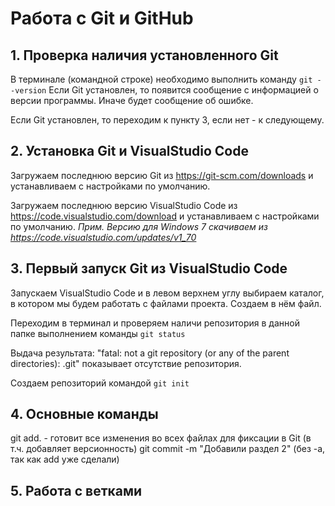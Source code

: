 # Работа с Git и GitHub

## 1. Проверка наличия установленного Git
В терминале (командной строке) необходимо выполнить команду `git --version`
Если Git установлен, то появится сообщение с информацией о версии программы. Иначе будет сообщение об ошибке.

Если Git установлен, то переходим к пункту 3, если нет - к следующему.

## 2. Установка Git и VisualStudio Code
Загружаем последнюю версию Git из https://git-scm.com/downloads и устанавливаем с настройками по умолчанию.

Загружаем последнюю версию VisualStudio Code из https://code.visualstudio.com/download и устанавливаем с настройками по умолчанию. *Прим. Версию для Windows 7 скачиваем из https://code.visualstudio.com/updates/v1_70*

## 3. Первый запуск Git из VisualStudio Code
Запускаем VisualStudio Code и в левом верхнем углу выбираем каталог, в котором мы будем работать с файлами проекта. Создаем в нём файл.

Переходим в терминал и проверяем наличи репозитория в данной папке выполнением команды `git status` 

Выдача результата: "fatal: not a git repository (or any of the parent directories): .git" показывает отсутствие репозитория.

Создаем репозиторий командой `git init`

## 4. Основные команды

git add. - готовит все изменения во всех файлах для фиксации в Git (в т.ч. добавляет версионность)
git commit -m "Добавили раздел 2" (без -a, так как add уже сделали)


## 5. Работа с ветками

